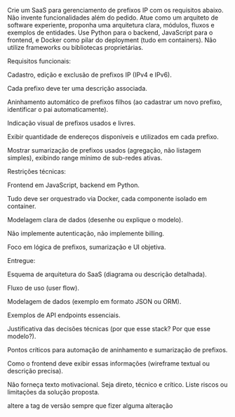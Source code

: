 Crie um SaaS para gerenciamento de prefixos IP com os requisitos abaixo. Não invente funcionalidades além do pedido. Atue como um arquiteto de software experiente, proponha uma arquitetura clara, módulos, fluxos e exemplos de entidades. Use Python para o backend, JavaScript para o frontend, e Docker como pilar do deployment (tudo em containers). Não utilize frameworks ou bibliotecas proprietárias.

Requisitos funcionais:

Cadastro, edição e exclusão de prefixos IP (IPv4 e IPv6).

Cada prefixo deve ter uma descrição associada.

Aninhamento automático de prefixos filhos (ao cadastrar um novo prefixo, identificar o pai automaticamente).

Indicação visual de prefixos usados e livres.

Exibir quantidade de endereços disponíveis e utilizados em cada prefixo.

Mostrar sumarização de prefixos usados (agregação, não listagem simples), exibindo range mínimo de sub-redes ativas.

Restrições técnicas:

Frontend em JavaScript, backend em Python.

Tudo deve ser orquestrado via Docker, cada componente isolado em container.

Modelagem clara de dados (desenhe ou explique o modelo).

Não implemente autenticação, não implemente billing.

Foco em lógica de prefixos, sumarização e UI objetiva.

Entregue:

Esquema de arquitetura do SaaS (diagrama ou descrição detalhada).

Fluxo de uso (user flow).

Modelagem de dados (exemplo em formato JSON ou ORM).

Exemplos de API endpoints essenciais.

Justificativa das decisões técnicas (por que esse stack? Por que esse modelo?).

Pontos críticos para automação de aninhamento e sumarização de prefixos.

Como o frontend deve exibir essas informações (wireframe textual ou descrição precisa).

Não forneça texto motivacional. Seja direto, técnico e crítico. Liste riscos ou limitações da solução proposta.

altere a tag de versão sempre que fizer alguma alteração
